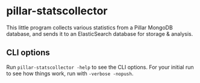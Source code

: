 # pillar-statscollector

This little program collects various statistics from a Pillar MongoDB database, and sends it to an
ElasticSearch database for storage & analysis.


## CLI options

Run `pillar-statscollector -help` to see the CLI options. For your initial run to see how things
work, run with `-verbose -nopush`.
